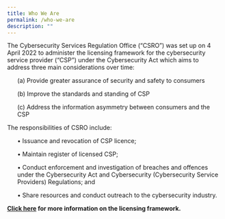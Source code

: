 ```yaml
---
title: Who We Are
permalink: /who-we-are
description: ""
---
```

The Cybersecurity Services Regulation Office (“CSRO”) was set up on 4 April 2022 to administer the licensing framework for the cybersecurity service provider (“CSP”) under the Cybersecurity Act which aims to address three main considerations over time:
<ol>(a)	Provide greater assurance of security and safety to consumers</ol>
<ol>(b)	Improve the standards and standing of CSP</ol>
<ol>(c)	Address the information asymmetry between consumers and the CSP</ol>

The responsibilities of CSRO include:
<ol>•	Issuance and revocation of CSP licence;</ol> 
<ol>•	Maintain register of licensed CSP;</ol>
<ol>•	Conduct enforcement and investigation of breaches and offences under the Cybersecurity Act and Cybersecurity (Cybersecurity Service Providers) Regulations; and</ol>
<ol>•	Share resources and conduct outreach to the cybersecurity industry.</ol>


<b>[Click here](/how-to/apply-for-licence/about) for more information on the licensing framework.</b>